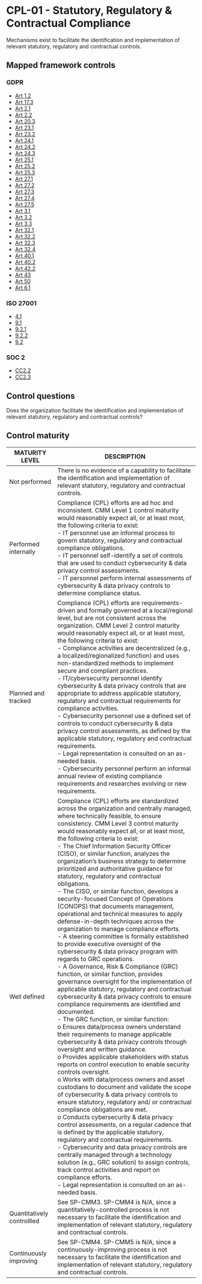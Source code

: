 # CPL-01 - Statutory, Regulatory & Contractual Compliance
Mechanisms exist to facilitate the identification and implementation of relevant statutory, regulatory and contractual controls.
## Mapped framework controls
### GDPR
- [Art 1.2](../gdpr/art1.md#Article-12)
- [Art 17.3](../gdpr/art17.md#Article-173)
- [Art 2.1](../gdpr/art2.md#Article-21)
- [Art 2.2](../gdpr/art2.md#Article-22)
- [Art 20.3](../gdpr/art20.md#Article-203)
- [Art 23.1](../gdpr/art23.md#Article-231)
- [Art 23.2](../gdpr/art23.md#Article-232)
- [Art 24.1](../gdpr/art24.md#Article-241)
- [Art 24.2](../gdpr/art24.md#Article-242)
- [Art 24.3](../gdpr/art24.md#Article-243)
- [Art 25.1](../gdpr/art25.md#Article-251)
- [Art 25.2](../gdpr/art25.md#Article-252)
- [Art 25.3](../gdpr/art25.md#Article-253)
- [Art 27.1](../gdpr/art27.md#Article-271)
- [Art 27.2](../gdpr/art27.md#Article-272)
- [Art 27.3](../gdpr/art27.md#Article-273)
- [Art 27.4](../gdpr/art27.md#Article-274)
- [Art 27.5](../gdpr/art27.md#Article-275)
- [Art 3.1](../gdpr/art3.md#Article-31)
- [Art 3.2](../gdpr/art3.md#Article-32)
- [Art 3.3](../gdpr/art3.md#Article-33)
- [Art 32.1](../gdpr/art32.md#Article-321)
- [Art 32.2](../gdpr/art32.md#Article-322)
- [Art 32.3](../gdpr/art32.md#Article-323)
- [Art 32.4](../gdpr/art32.md#Article-324)
- [Art 40.1](../gdpr/art40.md#Article-401)
- [Art 40.2](../gdpr/art40.md#Article-402)
- [Art 42.2](../gdpr/art42.md#Article-422)
- [Art 43](../gdpr/art43.md)
- [Art 50](../gdpr/art50.md)
- [Art 6.1](../gdpr/art6.md#Article-61)
### ISO 27001
- [4.1](../iso27001/41.md)
- [9.1](../iso27001/91.md)
- [9.2.1](../iso27001/921.md)
- [9.2.2](../iso27001/922.md)
- [9.2](../iso27001/92.md)
### SOC 2
- [CC2.2](../soc2/cc22.md)
- [CC2.3](../soc2/cc23.md)
## Control questions
Does the organization facilitate the identification and implementation of relevant statutory, regulatory and contractual controls?
## Control maturity
|       MATURITY LEVEL       |                                                                                                                                                                                                                                                                                                                                                                                                                                                                                                                                                                                                                                                                                                                                                                                                                                                                                                                                                                                                                                                                                                    DESCRIPTION                                                                                                                                                                                                                                                                                                                                                                                                                                                                                                                                                                                                                                                                                                                                                                                                                                                                                                                                                                                                                                                                                                    |
|----------------------------|-------------------------------------------------------------------------------------------------------------------------------------------------------------------------------------------------------------------------------------------------------------------------------------------------------------------------------------------------------------------------------------------------------------------------------------------------------------------------------------------------------------------------------------------------------------------------------------------------------------------------------------------------------------------------------------------------------------------------------------------------------------------------------------------------------------------------------------------------------------------------------------------------------------------------------------------------------------------------------------------------------------------------------------------------------------------------------------------------------------------------------------------------------------------------------------------------------------------------------------------------------------------------------------------------------------------------------------------------------------------------------------------------------------------------------------------------------------------------------------------------------------------------------------------------------------------------------------------------------------------------------------------------------------------------------------------------------------------------------------------------------------------------------------------------------------------------------------------------------------------------------------------------------------------------------------------------------------------------------------------------------------------------------------------------------------------------------------------------------------------------------------------------------------------------------------------------------------------|
| Not performed              | There is no evidence of a capability to facilitate the identification and implementation of relevant statutory, regulatory and contractual controls.                                                                                                                                                                                                                                                                                                                                                                                                                                                                                                                                                                                                                                                                                                                                                                                                                                                                                                                                                                                                                                                                                                                                                                                                                                                                                                                                                                                                                                                                                                                                                                                                                                                                                                                                                                                                                                                                                                                                                                                                                                                              |
| Performed internally       | Compliance (CPL) efforts are ad hoc and inconsistent. CMM Level 1 control maturity would reasonably expect all, or at least most, the following criteria to exist:<br>- IT personnel use an informal process to govern statutory, regulatory and contractual compliance obligations. <br>- IT personnel self-identify a set of controls that are used to conduct cybersecurity & data privacy control assessments. <br>- IT personnel perform internal assessments of cybersecurity & data privacy controls to determine compliance status.                                                                                                                                                                                                                                                                                                                                                                                                                                                                                                                                                                                                                                                                                                                                                                                                                                                                                                                                                                                                                                                                                                                                                                                                                                                                                                                                                                                                                                                                                                                                                                                                                                                                       |
| Planned and tracked        | Compliance (CPL) efforts are requirements-driven and formally governed at a local/regional level, but are not consistent across the organization. CMM Level 2 control maturity would reasonably expect all, or at least most, the following criteria to exist:<br>- Compliance activities are decentralized (e.g., a localized/regionalized function) and uses non-standardized methods to implement secure and compliant practices.<br>- IT/cybersecurity personnel identify cybersecurity & data privacy controls that are appropriate to address applicable statutory, regulatory and contractual requirements for compliance activities.<br>- Cybersecurity personnel use a defined set of controls to conduct cybersecurity & data privacy control assessments, as defined by the applicable statutory, regulatory and contractual requirements.<br>- Legal representation is consulted on an as-needed basis.<br>- Cybersecurity personnel perform an informal annual review of existing compliance requirements and researches evolving or new requirements.                                                                                                                                                                                                                                                                                                                                                                                                                                                                                                                                                                                                                                                                                                                                                                                                                                                                                                                                                                                                                                                                                                                                               |
| Well defined               | Compliance (CPL) efforts are standardized across the organization and centrally managed, where technically feasible, to ensure consistency. CMM Level 3 control maturity would reasonably expect all, or at least most, the following criteria to exist:<br>- The Chief Information Security Officer (CISO), or similar function, analyzes the organization’s business strategy to determine prioritized and authoritative guidance for statutory, regulatory and contractual obligations.<br>- The CISO, or similar function, develops a security-focused Concept of Operations (CONOPS) that documents management, operational and technical measures to apply defense-in-depth techniques across the organization to manage compliance efforts.<br>- A steering committee is formally established to provide executive oversight of the cybersecurity & data privacy program with regards to GRC operations.<br>- A Governance, Risk & Compliance (GRC) function, or similar function, provides governance oversight for the implementation of applicable statutory, regulatory and contractual cybersecurity & data privacy controls to ensure compliance requirements are identified and documented.<br>- The GRC function, or similar function:<br>o	Ensures data/process owners understand their requirements to manage applicable cybersecurity & data privacy controls through oversight and written guidance. <br>o	Provides applicable stakeholders with status reports on control execution to enable security controls oversight.<br>o	Works with data/process owners and asset custodians to document and validate the scope of cybersecurity & data privacy controls to ensure statutory, regulatory and/ or contractual compliance obligations are met.<br>o	Conducts cybersecurity & data privacy control assessments, on a regular cadence that is defined by the applicable statutory, regulatory and contractual requirements.<br>- Cybersecurity and data privacy controls are centrally managed through a technology solution (e.g., GRC solution) to assign controls, track control activities and report on compliance efforts.<br>- Legal representation is consulted on an as-needed basis. |
| Quantitatively controllled | See SP-CMM3. SP-CMM4 is N/A, since a quantitatively-controlled process is not necessary to facilitate the identification and implementation of relevant statutory, regulatory and contractual controls.                                                                                                                                                                                                                                                                                                                                                                                                                                                                                                                                                                                                                                                                                                                                                                                                                                                                                                                                                                                                                                                                                                                                                                                                                                                                                                                                                                                                                                                                                                                                                                                                                                                                                                                                                                                                                                                                                                                                                                                                           |
| Continuously improving     | See SP-CMM4. SP-CMM5 is N/A, since a continuously-improving process is not necessary to facilitate the identification and implementation of relevant statutory, regulatory and contractual controls.                                                                                                                                                                                                                                                                                                                                                                                                                                                                                                                                                                                                                                                                                                                                                                                                                                                                                                                                                                                                                                                                                                                                                                                                                                                                                                                                                                                                                                                                                                                                                                                                                                                                                                                                                                                                                                                                                                                                                                                                              |
